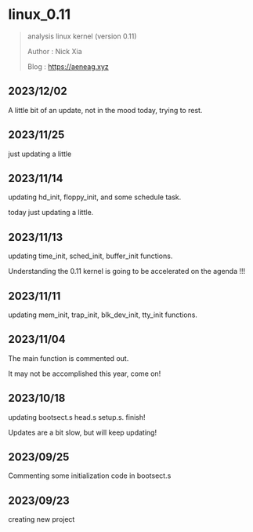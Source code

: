 # linux_0.11

> analysis linux kernel (version 0.11)
>
> Author : Nick Xia
>
> Blog    : https://aeneag.xyz  

## 2023/12/02

A little bit of an update, not in the mood today, trying to rest.

## 2023/11/25

just updating a little

## 2023/11/14

updating hd_init, floppy_init, and some schedule task.

today just updating a little.

## 2023/11/13

updating time_init, sched_init, buffer_init functions.

Understanding the 0.11 kernel is going to be accelerated on the agenda !!!

## 2023/11/11

updating mem_init, trap_init, blk_dev_init, tty_init functions.

## 2023/11/04

The main function is commented out.

It may not be accomplished this year, come on!

## 2023/10/18

updating bootsect.s head.s setup.s. finish!

Updates are a bit slow, but will keep updating!

## 2023/09/25

Commenting some initialization code in bootsect.s

## 2023/09/23

creating new project 
